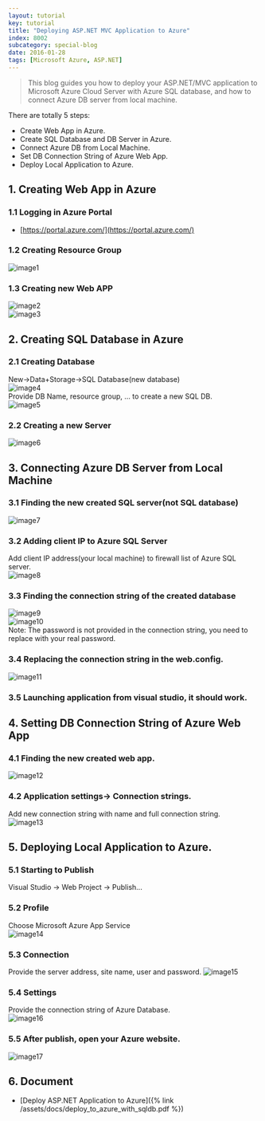 ```yaml
---
layout: tutorial
key: tutorial
title: "Deploying ASP.NET MVC Application to Azure"
index: 8002
subcategory: special-blog
date: 2016-01-28
tags: [Microsoft Azure, ASP.NET]
---
```


> This blog guides you how to deploy your ASP.NET/MVC application to Microsoft Azure Cloud Server with Azure SQL database, and how to connect Azure DB server from local machine.

There are totally 5 steps:  

* Create Web App in Azure.
* Create SQL Database and DB Server in Azure.
* Connect Azure DB from Local Machine.
* Set DB Connection String of Azure Web App.
*  Deploy Local Application to Azure.

## 1. Creating Web App in Azure  
### 1.1 Logging in Azure Portal  
* [https://portal.azure.com/](https://portal.azure.com/)  

### 1.2 Creating Resource Group  
![image1](/assets/images/blog/2016-01-28/image1.png)  
### 1.3 Creating new Web APP  
![image2](/assets/images/blog/2016-01-28/image2.png)  
![image3](/assets/images/blog/2016-01-28/image3.png)  

## 2. Creating SQL Database in Azure  
### 2.1 Creating Database
New-&gt;Data+Storage-&gt;SQL Database(new database)  
![image4](/assets/images/blog/2016-01-28/image4.png)  
Provide DB Name, resource group, … to create a new SQL DB.  
![image5](/assets/images/blog/2016-01-28/image5.png)  
### 2.2 Creating a new Server  
![image6](/assets/images/blog/2016-01-28/image6.png)  

## 3. Connecting Azure DB Server from Local Machine  
### 3.1 Finding the new created SQL server(not SQL database)  
![image7](/assets/images/blog/2016-01-28/image7.png)  
### 3.2 Adding client IP to Azure SQL Server
Add client IP address(your local machine) to firewall list of Azure SQL server.  
![image8](/assets/images/blog/2016-01-28/image8.png)  
### 3.3 Finding the connection string of the created database  
![image9](/assets/images/blog/2016-01-28/image9.png)  
![image10](/assets/images/blog/2016-01-28/image10.png)  
Note: The password is not provided in the connection string, you need to replace with your real password.  
### 3.4 Replacing the connection string in the web.config.  
![image11](/assets/images/blog/2016-01-28/image11.png)  
### 3.5 Launching application from visual studio, it should work.  

## 4. Setting DB Connection String of Azure Web App  
### 4.1 Finding the new created web app.  
![image12](/assets/images/blog/2016-01-28/image12.png)  
### 4.2 Application settings-&gt; Connection strings.  
Add new connection string with name and full connection string.  
![image13](/assets/images/blog/2016-01-28/image13.png)  

## 5. Deploying Local Application to Azure.  
### 5.1 Starting to Publish
Visual Studio -&gt; Web Project -&gt; Publish...  
### 5.2 Profile
Choose Microsoft Azure App Service  
![image14](/assets/images/blog/2016-01-28/image14.png)  
### 5.3 Connection
Provide the server address, site name, user and password.
![image15](/assets/images/blog/2016-01-28/image15.png)  
### 5.4 Settings
Provide the connection string of Azure Database.  
![image16](/assets/images/blog/2016-01-28/image16.png)  
### 5.5 After publish, open your Azure website.  
![image17](/assets/images/blog/2016-01-28/image17.png)  

## 6. Document
* [Deploy ASP.NET Application to Azure]({% link /assets/docs/deploy_to_azure_with_sqldb.pdf %})
